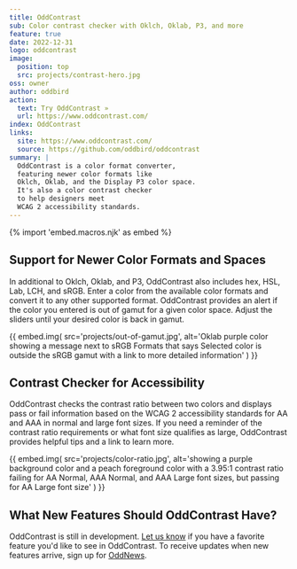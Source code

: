 ```yaml
---
title: OddContrast
sub: Color contrast checker with Oklch, Oklab, P3, and more
feature: true
date: 2022-12-31
logo: oddcontrast
image:
  position: top
  src: projects/contrast-hero.jpg
oss: owner
author: oddbird
action:
  text: Try OddContrast »
  url: https://www.oddcontrast.com/
index: OddContrast
links:
  site: https://www.oddcontrast.com/
  source: https://github.com/oddbird/oddcontrast
summary: |
  OddContrast is a color format converter,
  featuring newer color formats like
  Oklch, Oklab, and the Display P3 color space.
  It's also a color contrast checker
  to help designers meet
  WCAG 2 accessibility standards.
---
```


{% import 'embed.macros.njk' as embed %}

## Support for Newer Color Formats and Spaces

In additional to Oklch, Oklab, and P3, OddContrast also includes hex, HSL, Lab,
LCH, and sRGB. Enter a color from the available color formats and convert it to
any other supported format. OddContrast provides an alert if the color you
entered is out of gamut for a given color space. Adjust the sliders until your
desired color is back in gamut.

{{ embed.img(
  src='projects/out-of-gamut.jpg',
  alt='Oklab purple color showing a message next to sRGB Formats that says Selected color is outside the sRGB gamut with a link to more detailed information'
) }}

## Contrast Checker for Accessibility

OddContrast checks the contrast ratio between two colors and displays pass or
fail information based on the WCAG 2 accessibility standards for AA and AAA in
normal and large font sizes. If you need a reminder of the contrast ratio
requirements or what font size qualifies as large, OddContrast provides helpful
tips and a link to learn more.

{{ embed.img(
  src='projects/color-ratio.jpg',
  alt='showing a purple background color and a peach foreground color with a 3.95:1 contrast ratio failing for AA Normal, AAA Normal, and AAA Large font sizes, but passing for AA Large font size'
) }}

## What New Features Should OddContrast Have?

OddContrast is still in development. [Let us know](/contact/) if you have a
favorite feature you'd like to see in OddContrast. To receive updates when new
features arrive, sign up for [OddNews](/oddnews/).
